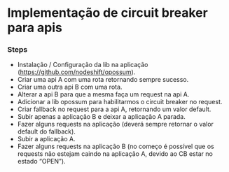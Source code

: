 # Implementação de circuit breaker para apis

### Steps
* Instalação / Configuração da lib na aplicação (https://github.com/nodeshift/opossum).
* Criar uma api A com uma rota retornando sempre sucesso.
* Criar uma outra api B com uma rota.
* Alterar a api B para que a mesma faça um request na api A.
* Adicionar a lib opossum para habilitarmos o circuit breaker no request.
* Criar fallback no request para a api A, retornando um valor default.
* Subir apenas a aplicação B e deixar a aplicação A parada.
* Fazer alguns requests na aplicação (deverá sempre retornar o valor default do fallback).
* Subir a aplicação A.
* Fazer alguns requests na aplicação B (no começo é possível que os requests não estejam caindo na aplicação A, devido ao CB estar no estado “OPEN”).
```